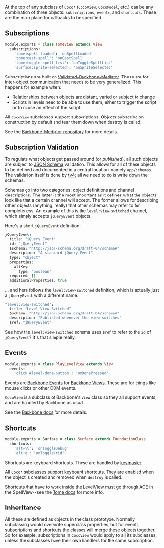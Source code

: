 At the top of any subclass of `Coco*` (`CocoView`, `CocoModel`, etc.) can be any combination of three objects: `subscriptions`, `events`, and `shortcuts`. These are the main place for callbacks to be specified.

## Subscriptions

```coffee
module.exports = class TomeView extends View
  subscriptions:
    'tome:spell-loaded': 'onSpellLoaded'
    'tome:cast-spell': 'onCastSpell'
    'tome:toggle-spell-list': 'onToggleSpellList'
    'surface:sprite-selected': 'onSpriteSelected'
```

Subscriptions are built on [Validated-Backbone-Mediator](https://github.com/rubenvereecken/Validated-Backbone-Mediator). These are for inter-object communication that needs to be very generalized. This happens for example when:

* Relationships between objects are distant, varied or subject to change
* Scripts in levels need to be able to use them, either to trigger the script or to cause an effect of the script.

All `CocoView` subclasses support subscriptions. Objects subscribe on construction by default and tear them down when destroy is called.

See the [Backbone-Mediator repository](https://github.com/chalbert/Backbone-Mediator) for more details.

## Subscription Validation
To regulate what objects get passed around (or _published_), all such objects are subject to [JSON Schema](http://json-schema.org/) validation. This allows for all of these objects to be defined and documented in a central location, namely `app/schemas`. The validation itself is done by [tv4](https://github.com/geraintluff/tv4); all we need to do is write down the schemas.

Schemas go into two categories: object definitions and channel descriptions. The latter is the most important as it defines what the objects look like that a certain channel will accept. The former allows for describing other objects (anything, really) that other schemas may refer to for completeness. 
An example of this is the `level:view-switched` channel, which simply accepts `jQueryEvent` objects. 

Here's a short `jQueryEvent` definition:

```coffee
jQueryEvent:
  title: "jQuery Event"
  id: "jQueryEvent"
  $schema: "http://json-schema.org/draft-04/schema#"
  description: "A standard jQuery Event"
  type: "object"
  properties:
    altKey:
      type: "boolean"
  required: []
  additionalProperties: true
```

... and here follows the `level:view-switched` definition, which is actually just a `jQueryEvent` with a
different name.

```coffee
"level:view-switched":
  title: "Level View Switched"
  $schema: "http://json-schema.org/draft-04/schema#"
  description: "Published whenever the view switches"
  $ref: "jQueryEvent"
```

See how the `level:view-switched` schema uses `$ref` to refer to the `id` of `jQueryEvent`? It's that simple really.

## Events

```coffee
module.exports = class PlayLevelView extends View
  events:
    'click #level-done-button': 'onDonePressed'
```

Events are [Backbone Events](http://backbonejs.org/#Events) for [Backbone Views](http://backbonejs.org/#View). These are for things like mouse clicks or other DOM events.

`CocoView` is a subclass of Backbone's `View` class so they all support events, and are handled by Backbone as usual.

See the [Backbone docs](http://backbonejs.org/) for more details.

## Shortcuts

```coffee
module.exports = Surface = class Surface extends FoundationClass
  shortcuts:
    'alt+\\': 'onToggleDebug'
    'alt+g': 'onToggleGrid'
```

Shortcuts are keyboard shortcuts. These are handled by [keymaster](https://github.com/madrobby/keymaster).

All `Coco*` subclasses support keyboard shortcuts. They are enabled when the object is created and removed when `destroy` is called.

Shortcuts that have to work inside the LevelView must go through ACE in the SpellView--see the [Tome docs](https://github.com/codecombat/codecombat/wiki/Tome#keyboard-shortcuts) for more info.

## Inheritance

All these are defined as objects in the class prototype. Normally subclassing would overwrite superclass properties, but for events, subscriptions and shortcuts the classes will merge these objects together. So for example, subscriptions in `CocoView` would apply to all its subclasses, unless the subclasses have their own handlers for the same subscription.